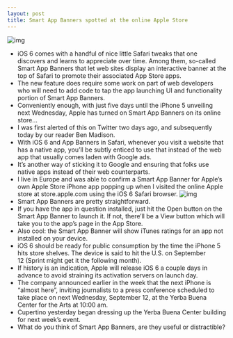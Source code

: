 ```yaml
---
layout: post
title: Smart App Banners spotted at the online Apple Store
---
```

![img](http://media.idownloadblog.com/wp-content/uploads/2012/06/WWDC-2012-keynote-Safari-Smart-app-banners.jpg)
* iOS 6 comes with a handful of nice little Safari tweaks that one discovers and learns to appreciate over time. Among them, so-called Smart App Banners that let web sites display an interactive banner at the top of Safari to promote their associated App Store apps.
* The new feature does require some work on part of web developers who will need to add code to tap the app launching UI and functionality portion of Smart App Banners.
* Conveniently enough, with just five days until the iPhone 5 unveiling next Wednesday, Apple has turned on Smart App Banners on its online store…
* I was first alerted of this on Twitter two days ago, and subsequently today by our reader Ben Madison.
* With iOS 6 and App Banners in Safari, whenever you visit a website that has a native app, you’ll be subtly enticed to use that instead of the web app that usually comes laden with Google ads.
* It’s another way of sticking it to Google and ensuring that folks use native apps instead of their web counterparts.
* I live in Europe and was able to confirm a Smart App Banner for Apple’s own Apple Store iPhone app popping up when I visited the online Apple store at store.apple.com using the iOS 6 Safari browser.
![img](http://media.idownloadblog.com/wp-content/uploads/2012/09/Apple-Store-app-banner.jpg)
* Smart App Banners are pretty straightforward.
* If you have the app in question installed, just hit the Open button on the Smart App Banner to launch it. If not, there’ll be a View button which will take you to the app’s page in the App Store.
* Also cool: the Smart App Banner will show iTunes ratings for an app not installed on your device.
* iOS 6 should be ready for public consumption by the time the iPhone 5 hits store shelves. The device is said to hit the U.S. on September 12 (Sprint might get it the following month).
* If history is an indication, Apple will release iOS 6 a couple days in advance to avoid straining its activation servers on launch day.
* The company announced earlier in the week that the next iPhone is “almost here”, inviting journalists to a press conference scheduled to take place on next Wednesday, September 12, at the Yerba Buena Center for the Arts at 10:00 am.
* Cupertino yesterday began dressing up the Yerba Buena Center building for next week’s event.
* What do you think of Smart App Banners, are they useful or distractible?

